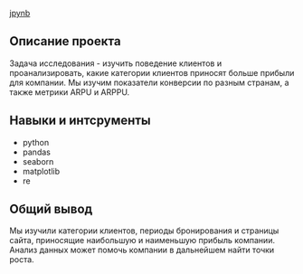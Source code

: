 [jpynb](https://github.com/Touranna/portfolio/blob/main/project_1/Pet_%D0%BF%D1%80%D0%BE%D0%B5%D0%BA%D1%82_%D0%B0%D0%BD%D0%B0%D0%BB%D0%B8%D0%B7_%D0%B1%D1%80%D0%BE%D0%BD%D0%B8%D1%80%D0%BE%D0%B2%D0%B0%D0%BD%D0%B8%D1%8F_%D1%82%D1%83%D1%80%D0%BE%D0%B2_Bridge_to_Moscow.ipynb)


## Описание проекта

Задача исследования - изучить поведение клиентов и проанализировать, какие категории клиентов приносят больше прибыли для компании. Мы изучим показатели конверсии по разным странам, а также метрики ARPU и ARPPU.

## Навыки и интсрументы
- python
- pandas 
- seaborn 
- matplotlib
- re 

## Общий вывод

Мы изучили категории клиентов, периоды бронирования и страницы сайта, приносящие наибольшую и наименьшую прибыль компании. Анализ данных может помочь компании в дальнейшем найти точки роста.

